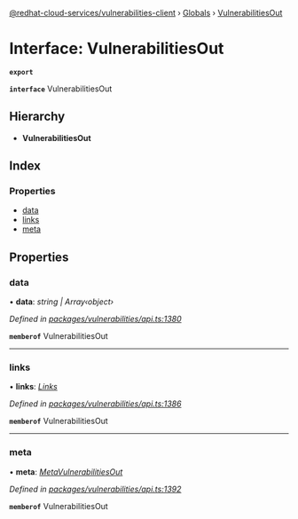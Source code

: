 [@redhat-cloud-services/vulnerabilities-client](../README.md) › [Globals](../globals.md) › [VulnerabilitiesOut](vulnerabilitiesout.md)

# Interface: VulnerabilitiesOut

**`export`** 

**`interface`** VulnerabilitiesOut

## Hierarchy

* **VulnerabilitiesOut**

## Index

### Properties

* [data](vulnerabilitiesout.md#data)
* [links](vulnerabilitiesout.md#links)
* [meta](vulnerabilitiesout.md#meta)

## Properties

###  data

• **data**: *string | Array‹object›*

*Defined in [packages/vulnerabilities/api.ts:1380](https://github.com/RedHatInsights/javascript-clients/blob/master/packages/vulnerabilities/api.ts#L1380)*

**`memberof`** VulnerabilitiesOut

___

###  links

• **links**: *[Links](links.md)*

*Defined in [packages/vulnerabilities/api.ts:1386](https://github.com/RedHatInsights/javascript-clients/blob/master/packages/vulnerabilities/api.ts#L1386)*

**`memberof`** VulnerabilitiesOut

___

###  meta

• **meta**: *[MetaVulnerabilitiesOut](metavulnerabilitiesout.md)*

*Defined in [packages/vulnerabilities/api.ts:1392](https://github.com/RedHatInsights/javascript-clients/blob/master/packages/vulnerabilities/api.ts#L1392)*

**`memberof`** VulnerabilitiesOut
